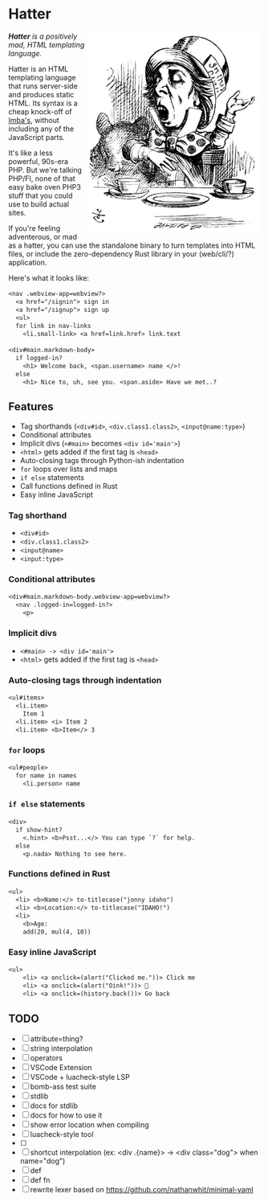 # Hatter

<img src="./img/rhetoric.jpg" align="right" width="350" alt="The Mad Hatter discussing Hatter" />

_**Hatter** is a positively mad, HTML templating language._

Hatter is an HTML templating language that runs server-side and
produces static HTML. Its syntax is a cheap knock-off of
[Imba's](https://imba.io), without including any of the JavaScript
parts.

It's like a less powerful, 90s-era PHP. But we're talking PHP/FI, none
of that easy bake oven PHP3 stuff that you could use to build actual
sites.

If you're feeling adventerous, or mad as a hatter, you can use the
standalone binary to turn templates into HTML files, or include the
zero-dependency Rust library in your (web/cli/?) application.

Here's what it looks like:

```
<nav .webview-app=webview?>
  <a href="/signin"> sign in
  <a href="/signup"> sign up
  <ul>
  for link in nav-links
    <li.small-link> <a href=link.href> link.text

<div#main.markdown-body>
  if logged-in?
    <h1> Welcome back, <span.username> name </>!
  else
    <h1> Nice to, uh, see you. <span.aside> Have we met..?
```

## Features

- Tag shorthands (`<div#id>`, `<div.class1.class2>`, `<input@name:type>`)
- Conditional attributes
- Implicit divs (`<#main>` becomes `<div id='main'>`)
- `<html>` gets added if the first tag is `<head>`
- Auto-closing tags through Python-ish indentation
- `for` loops over lists and maps
- `if else` statements
- Call functions defined in Rust
- Easy inline JavaScript

### Tag shorthand

- `<div#id>`
- `<div.class1.class2>`
- `<input@name>`
- `<input:type>`

### Conditional attributes

```
<div#main.markdown-body.webview-app=webview?>
  <nav .logged-in=logged-in?>
    <p>
```

### Implicit divs

- `<#main> -> <div id='main'>`
- `<html>` gets added if the first tag is `<head>`

### Auto-closing tags through indentation

```
<ul#items>
  <li.item>
    Item 1
  <li.item> <i> Item 2
  <li.item> <b>Item</> 3
```

### `for` loops

```
<ul#people>
  for name in names
    <li.person> name
```

### `if else` statements

```
<div>
  if show-hint?
    <.hint> <b>Psst...</> You can type `?` for help.
  else
    <p.nada> Nothing to see here.
```

### Functions defined in Rust

```
<ul>
  <li> <b>Name:</> to-titlecase("jonny idaho")
  <li> <b>Location:</> to-titlecase("IDAHO!")
  <li>
    <b>Age:
    add(20, mul(4, 10))

```

### Easy inline JavaScript

```
<ul>
    <li> <a onclick=(alert("Clicked me."))> Click me
    <li> <a onclick=(alert("Oink!"))> 🐷
    <li> <a onclick=(history.back())> Go back
```

## TODO

- [ ] attribute=thing?
- [ ] string interpolation
- [ ] operators
- [ ] VSCode Extension
- [ ] VSCode + luacheck-style LSP
- [ ] bomb-ass test suite
- [ ] stdlib
- [ ] docs for stdlib
- [ ] docs for how to use it
- [ ] show error location when compiling
- [ ] luacheck-style tool
- [ ] <!-- html comments -->
- [ ] shortcut interpolation
      (ex: \<div .{name}> -> \<div class="dog"> when name="dog")
- [ ] def <tag>
- [ ] def fn
- [ ] rewrite lexer based on https://github.com/nathanwhit/minimal-yaml
